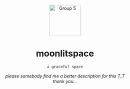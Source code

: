 <p align="center">
  <img width="100" alt="Group 5" src="https://github.com/user-attachments/assets/7cab060e-1e0c-4377-ab21-345c6b22cef8">
</p>

<h1 align="center">moonlitspace</h1>
<p align="center"><code>a graceful space</code></p>
<p align="center">
  <i>
    please somebody find me a better description for this T_T
    <br>
    thank you...
  <i>
</p>
